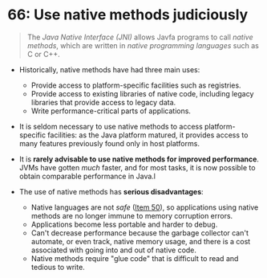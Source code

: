 # 66: Use native methods judiciously

> The *Java Native Interface (JNI)* allows Javfa programs to call *native methods*, which are written in *native programming languages* such as C or C++. 

* Historically, native methods have had three main uses:
  * Provide access to platform-specific facilities such as registries.
  * Provide access to existing libraries of native code, including legacy libraries that provide access to legacy data.
  * Write performance-critical parts of applications.

* It is seldom necessary to use native methods to access platform-specific facilities: as the Java platform matured, it provides access to many features previously found only in host platforms.

* It is **rarely advisable to use native methods for improved performance**. JVMs have gotten *much* faster, and for most tasks, it is now possible to obtain comparable performance in Java.l

* The use of native methods has **serious disadvantages**:

  * Native languages are not *safe* ([Item 50](../50)), so applications using native methods are no longer immune to memory corruption errors.
  * Applications become less portable and harder to debug.
  * Can't decrease performance because the garbage collector can't automate, or even track, native memory usage, and there is a cost associated with going into and out of native code.
  * Native methods require "glue code" that is difficult to read and tedious to write.
